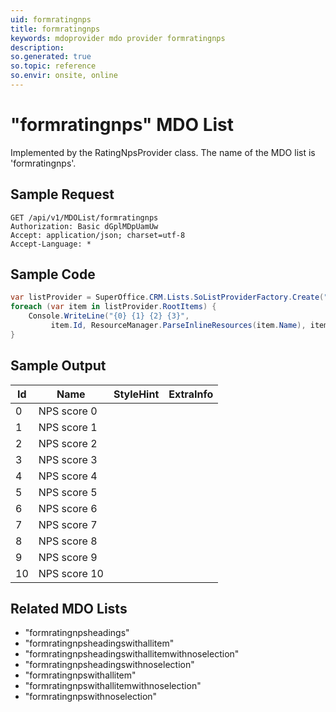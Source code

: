 ```yaml
---
uid: formratingnps
title: formratingnps
keywords: mdoprovider mdo provider formratingnps
description: 
so.generated: true
so.topic: reference
so.envir: onsite, online
---
```


# "formratingnps" MDO List




Implemented by the <see cref="T:SuperOffice.CRM.Lists.RatingNpsProvider">RatingNpsProvider</see> class.
The name of the MDO list is 'formratingnps'.




## Sample Request

```http!
GET /api/v1/MDOList/formratingnps
Authorization: Basic dGplMDpUamUw
Accept: application/json; charset=utf-8
Accept-Language: *

```

## Sample Code
```cs
var listProvider = SuperOffice.CRM.Lists.SoListProviderFactory.Create("formratingnps", forceFlatList: true);
foreach (var item in listProvider.RootItems) {
    Console.WriteLine("{0} {1} {2} {3}", 
         item.Id, ResourceManager.ParseInlineResources(item.Name), item.StyleHint, item.ExtraInfo);
}
```

## Sample Output

|Id   | Name  |StyleHint|ExtraInfo |
| --- | ----- | ------- | -------- |
|0|NPS score 0|||
|1|NPS score 1|||
|2|NPS score 2|||
|3|NPS score 3|||
|4|NPS score 4|||
|5|NPS score 5|||
|6|NPS score 6|||
|7|NPS score 7|||
|8|NPS score 8|||
|9|NPS score 9|||
|10|NPS score 10|||


## Related MDO Lists

* "formratingnpsheadings"
* "formratingnpsheadingswithallitem"
* "formratingnpsheadingswithallitemwithnoselection"
* "formratingnpsheadingswithnoselection"
* "formratingnpswithallitem"
* "formratingnpswithallitemwithnoselection"
* "formratingnpswithnoselection"
